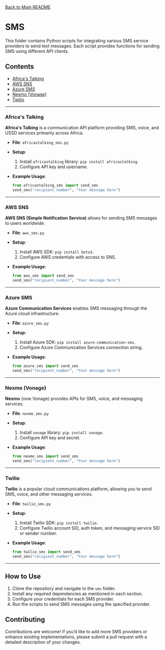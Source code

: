 [Back to Main README](../README.md)

# SMS

This folder contains Python scripts for integrating various SMS service providers to send text messages. Each script provides functions for sending SMS using different API clients.

## Contents

- [Africa's Talking](#africas-talking)
- [AWS SNS](#aws-sns)
- [Azure SMS](#azure-sms)
- [Nexmo (Vonage)](#nexmo-vonage)
- [Twilio](#twilio)

---

### Africa's Talking

**Africa's Talking** is a communication API platform providing SMS, voice, and USSD services primarily across Africa.

- **File**: `africastalking_sms.py`
- **Setup**:
  1. Install `africastalking` library: `pip install africastalking`.
  2. Configure API key and username.

- **Example Usage**:
  ```python
  from africastalking_sms import send_sms
  send_sms("recipient_number", "Your message here")
  ```

---

### AWS SNS

**AWS SNS (Simple Notification Service)** allows for sending SMS messages to users worldwide.

- **File**: `aws_sms.py`
- **Setup**:
  1. Install AWS SDK: `pip install boto3`.
  2. Configure AWS credentials with access to SNS.

- **Example Usage**:
  ```python
  from aws_sms import send_sms
  send_sms("recipient_number", "Your message here")
  ```

---

### Azure SMS

**Azure Communication Services** enables SMS messaging through the Azure cloud infrastructure.

- **File**: `azure_sms.py`
- **Setup**:
  1. Install Azure SDK: `pip install azure-communication-sms`.
  2. Configure Azure Communication Services connection string.

- **Example Usage**:
  ```python
  from azure_sms import send_sms
  send_sms("recipient_number", "Your message here")
  ```

---

### Nexmo (Vonage)

**Nexmo** (now Vonage) provides APIs for SMS, voice, and messaging services.

- **File**: `nexmo_sms.py`
- **Setup**:
  1. Install `vonage` library: `pip install vonage`.
  2. Configure API key and secret.

- **Example Usage**:
  ```python
  from nexmo_sms import send_sms
  send_sms("recipient_number", "Your message here")
  ```

---

### Twilio

**Twilio** is a popular cloud communications platform, allowing you to send SMS, voice, and other messaging services.

- **File**: `twilio_sms.py`
- **Setup**:
  1. Install Twilio SDK: `pip install twilio`.
  2. Configure Twilio account SID, auth token, and messaging service SID or sender number.

- **Example Usage**:
  ```python
  from twilio_sms import send_sms
  send_sms("recipient_number", "Your message here")
  ```

---

## How to Use

1. Clone the repository and navigate to the `sms` folder.
2. Install any required dependencies as mentioned in each section.
3. Configure your credentials for each SMS provider.
4. Run the scripts to send SMS messages using the specified provider.

## Contributing

Contributions are welcome! If you’d like to add more SMS providers or enhance existing implementations, please submit a pull request with a detailed description of your changes.
